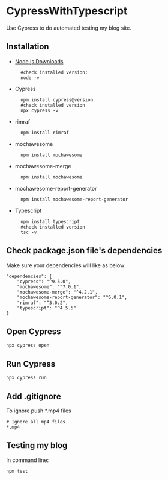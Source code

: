 # CypressWithTypescript

Use Cypress to do automated testing my blog site.

## Installation

* [Node.js Downloads](https://nodejs.org/en/download/)

        #check installed version:
        node -v
* Cypress

        npm install cypress@version
        #check installed version
        npx cypress -v
* rimraf

        npm install rimraf
* mochawesome

        npm install mochawesome
* mochawesome-merge

        npm install mochawesome
* mochawesome-report-generator

        npm install mochawesome-report-generator
* Typescript

        npm install typescript
        #check installed version
        tsc -v

## Check package.json file's dependencies

Make sure your dependencies will like as below:

    "dependencies": {
        "cypress": "^9.5.0",
        "mochawesome": "^7.0.1",
        "mochawesome-merge": "^4.2.1",
        "mochawesome-report-generator": "^6.0.1",
        "rimraf": "^3.0.2",
        "typescript": "^4.5.5"
    }

## Open Cypress

    npx cypress open

## Run Cypress

    npx cypress run

## Add .gitignore

To ignore push *.mp4 files

    # Ignore all mp4 files
    *.mp4

## Testing my blog

In command line:

    npm test
